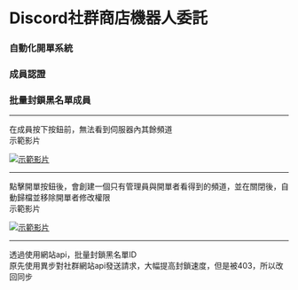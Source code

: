 # Discord社群商店機器人委託
### 自動化開單系統
### 成員認證
### 批量封鎖黑名單成員

------------

在成員按下按鈕前，無法看到伺服器內其餘頻道
<br>
示範影片
<br>

[![示範影片](https://user-images.githubusercontent.com/114442425/193386110-d7a2607d-fae8-4a9f-934f-1a25a034e522.jpg)](https://www.youtube.com/watch?v=ld0O8dQmek8&list=PL1rJWUszYaFdqIL5U3sKecRRr-0a-iBfr&index=1)

------------

點擊開單按鈕後，會創建一個只有管理員與開單者看得到的頻道，並在關閉後，自動歸檔並移除開單者修改權限
<br>
示範影片
<br>

[![示範影片](https://user-images.githubusercontent.com/114442425/193386113-aa81e658-435d-4e19-83a2-0fc831b32f1f.jpg)](https://www.youtube.com/watch?v=zM74L_3Iyis&list=PL1rJWUszYaFdqIL5U3sKecRRr-0a-iBfr&index=2)

------------

透過使用網站api，批量封鎖黑名單ID
<br>
原先使用異步對社群網站api發送請求，大幅提高封鎖速度，但是被403，所以改回同步
